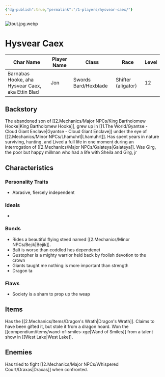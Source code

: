 ```yaml
---
{"dg-publish":true,"permalink":"/1-players/hysvear-caex/"}
---
```


![tout.jpg.webp](/img/user/Z.Assets/tout.jpg.webp)
# Hysvear Caex

| Char Name                                        | Player Name | Class                | Race               | Level |
| ------------------------------------------------ | ----------- | -------------------- | ------------------ | ----- |
| Barnabas Hooke, aha Hysvear Caex, aka Ettin Blad | Jon         | Swords Bard/Hexblade | Shifter (aligator) | 12    |

## Backstory
The abandoned son of [[2.Mechanics/Major NPCs/King Bartholomew Hooke\|King Bartholomew Hooke]], grew up in [[1.The World/Gyantse - Cloud Giant Enclave\|Gyantse - Cloud Giant Enclave]] under the eye of [[2.Mechanics/Minor NPCs/Lhamuhrt\|Lhamuhrt]].
Has spent years in nature surviving, hunting, and 
Lived a full life in one moment during an interrogation of [[2.Mechanics/Major NPCs/Galateya\|Galateya]].
	Was Girg, the poor but happy millman who had a life with Sheila and Girg, jr

## Characteristics

### Personality Traits

- Abrasive, fiercely independent

### Ideals

- 

### Bonds

- Rides a beautiful flying steed named [[2.Mechanics/Minor NPCs/Bejik\|Bejik]].
- Balt is worse than coddled hes dependenet
- Gustopher is a mighty warrior held back by foolish devotion to the crown
- Giants taught me nothing is more important than strength 
- Dragon ta

### Flaws
- Society is a sham to prop up the weap
## Items
Has the [[2.Mechanics/Items/Dragon's Wrath\|Dragon's Wrath]]. Claims to have been gifted it, but stole it from a dragon hoard.
Won the [[compendium/items/wand-of-smiles-xge\|Wand of Smiles]] from a talent show in [[West Lake\|West Lake]].

## Enemies

Has tried to fight [[2.Mechanics/Major NPCs/Whispered Court/Draxas\|Draxas]] when confronted.